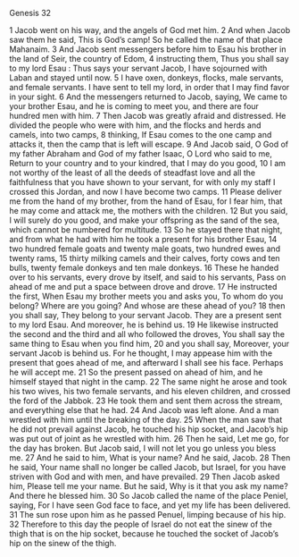 Genesis 32

1	Jacob went on his way, and the angels of God met him.
2	And when Jacob saw them he said, This is God’s camp! So he called the name of that place Mahanaim.
3	And Jacob sent messengers before him to Esau his brother in the land of Seir, the country of Edom,
4	instructing them, Thus you shall say to my lord Esau : Thus says your servant Jacob, I have sojourned with Laban and stayed until now.
5	I have oxen, donkeys, flocks, male servants, and female servants. I have sent to tell my lord, in order that I may find favor in your sight.
6	And the messengers returned to Jacob, saying, We came to your brother Esau, and he is coming to meet you, and there are four hundred men with him.
7	Then Jacob was greatly afraid and distressed. He divided the people who were with him, and the flocks and herds and camels, into two camps,
8	thinking, If Esau comes to the one camp and attacks it, then the camp that is left will escape.
9	And Jacob said, O God of my father Abraham and God of my father Isaac, O Lord who said to me, Return to your country and to your kindred, that I may do you good,
10	I am not worthy of the least of all the deeds of steadfast love and all the faithfulness that you have shown to your servant, for with only my staff I crossed this Jordan, and now I have become two camps.
11	Please deliver me from the hand of my brother, from the hand of Esau, for I fear him, that he may come and attack me, the mothers with the children.
12	But you said, I will surely do you good, and make your offspring as the sand of the sea, which cannot be numbered for multitude.
13	So he stayed there that night, and from what he had with him he took a present for his brother Esau,
14	two hundred female goats and twenty male goats, two hundred ewes and twenty rams,
15	thirty milking camels and their calves, forty cows and ten bulls, twenty female donkeys and ten male donkeys.
16	These he handed over to his servants, every drove by itself, and said to his servants, Pass on ahead of me and put a space between drove and drove.
17	He instructed the first, When Esau my brother meets you and asks you, To whom do you belong? Where are you going? And whose are these ahead of you?
18	then you shall say, They belong to your servant Jacob. They are a present sent to my lord Esau. And moreover, he is behind us.
19	He likewise instructed the second and the third and all who followed the droves, You shall say the same thing to Esau when you find him,
20	and you shall say, Moreover, your servant Jacob is behind us. For he thought, I may appease him with the present that goes ahead of me, and afterward I shall see his face. Perhaps he will accept me.
21	So the present passed on ahead of him, and he himself stayed that night in the camp.
22	The same night he arose and took his two wives, his two female servants, and his eleven children, and crossed the ford of the Jabbok.
23	He took them and sent them across the stream, and everything else that he had.
24	And Jacob was left alone. And a man wrestled with him until the breaking of the day.
25	When the man saw that he did not prevail against Jacob, he touched his hip socket, and Jacob’s hip was put out of joint as he wrestled with him.
26	Then he said, Let me go, for the day has broken. But Jacob said, I will not let you go unless you bless me.
27	And he said to him, What is your name? And he said, Jacob.
28	Then he said, Your name shall no longer be called Jacob, but Israel, for you have striven with God and with men, and have prevailed.
29	Then Jacob asked him, Please tell me your name. But he said, Why is it that you ask my name? And there he blessed him.
30	So Jacob called the name of the place Peniel, saying, For I have seen God face to face, and yet my life has been delivered.
31	The sun rose upon him as he passed Penuel, limping because of his hip.
32	Therefore to this day the people of Israel do not eat the sinew of the thigh that is on the hip socket, because he touched the socket of Jacob’s hip on the sinew of the thigh.

